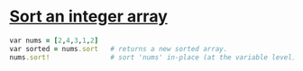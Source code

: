 [1]: https://rosettacode.org/wiki/Sort_an_integer_array

# [Sort an integer array][1]

```ruby
var nums = [2,4,3,1,2]
var sorted = nums.sort   # returns a new sorted array.
nums.sort!               # sort 'nums' in-place (at the variable level)
```
